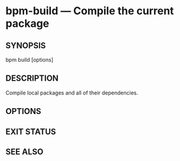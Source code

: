 # bpm-build — Compile the current package

## SYNOPSIS

bpm build [options]

## DESCRIPTION

Compile local packages and all of their dependencies.

## OPTIONS

## EXIT STATUS

## SEE ALSO
